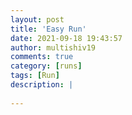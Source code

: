 ```yaml
---
layout: post
title: 'Easy Run'
date: 2021-09-18 19:43:57
author: multishiv19
comments: true
category: [runs]
tags: [Run]
description: |
    
---
```





<div width='100%' class='strava-embed-placeholder' data-embed-type='activity' data-embed-id='5978242742'></div>
<script src='https://strava-embeds.com/embed.js'></script>
